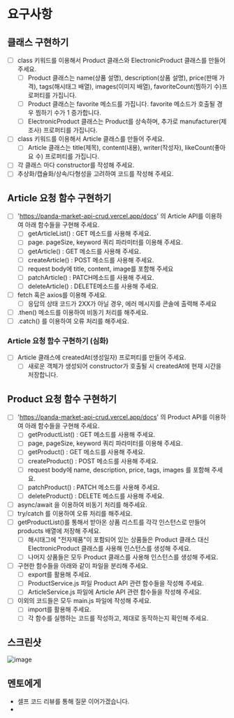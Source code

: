# 요구사항

## 클래스 구현하기

- [ ] class 키워드를 이용해서 Product 클래스와 ElectronicProduct 클래스를 만들어주세요.
  - [ ] Product 클래스는 name(상품 설명), description(상품 설명), price(판매 가격), tags(해시태그 배열), images(이미지 배열), favoriteCount(찜하기 수)프로퍼티를 가집니다.
  - [ ] Product 클래스는 favorite 메소드를 가집니다. favorite 메소드가 호출될 경우 찜하기 수가 1 증가합니다.
  - [ ] ElectronicProduct 클래스는 Product를 상속하며, 추가로 manufacturer(제조사) 프로퍼티를 가집니다.
- [ ] class 키워드를 이용해서 Article 클래스를 만들어 주세요.
  - [ ] Article 클래스는 title(제목), content(내용), writer(작성자), likeCount(좋아요 수) 프로퍼티를 가집니다.
- [ ] 각 클래스 마다 constructor를 작성해 주세요.
- [ ] 추상화/캡슐화/상속/다형성을 고려하여 코드를 작성해 주세요.

## Article 요청 함수 구현하기

- [ ] 'https://panda-market-api-crud.vercel.app/docs' 의 Article API를 이용하여 아래 함수들을 구현해 주세요.
  - [ ] getArticleList() : GET 메소드를 사용해 주세요.
  - [ ] page. pageSize, keyword 쿼리 파라미터를 이용해 주세요.
  - [ ] getArticle() : GET 메소드를 사용해 주세요.
  - [ ] createArticle() : POST 메소드를 사용해 주세요.
  - [ ] request body에 title, content, image를 포함해 주세요
  - [ ] patchArticle() : PATCH메소드를 사용해 주세요.
  - [ ] deleteArticle() : DELETE메소드를 사용해 주세요.
- [ ] fetch 혹은 axios를 이용해 주세요.
  - [ ] 응답의 상태 코드가 2XX가 아닐 경우, 에러 메시지를 콘솔에 출력해 주세요
- [ ] .then() 메소드를 이용하여 비동기 처리를 해주세요.
- [ ] .catch() 를 이용하여 오류 처리를 해주세요.

### Article 요청 함수 구현하기 (심화)

- [ ] Article 클래스에 createdAt(생성일자) 프로퍼티를 만들어 주세요.
  - [ ] 새로운 객체가 생성되어 constructor가 호출될 시 createdAt에 현재 시간을 저장합니다.

## Product 요청 함수 구현하기

- [ ] 'https://panda-market-api-crud.vercel.app/docs' 의 Product API를 이용하여 아래 함수들을 구현해 주세요.
  - [ ] getProductList() : GET 메소드를 사용해 주세요.
  - [ ] page, pageSize, keyword 쿼리 파라미터를 이용해 주세요.
  - [ ] getProduct() : GET 메소드를 사용해 주세요.
  - [ ] createProduct() : POST 메소드를 사용해 주세요.
  - [ ] request body에 name, description, price, tags, images 를 포함해 주세요.
  - [ ] patchProduct() : PATCH 메소드를 사용해 주세요.
  - [ ] deleteProduct() : DELETE 메소드를 사용해 주세요.
- [ ] async/await 을 이용하여 비동기 처리를 해주세요.
- [ ] try/catch 를 이용하여 오류 처리를 해주세요.
- [ ] getProductList()를 통해서 받아온 상품 리스트를 각각 인스턴스로 만들어 products 배열에 저장해 주세요.
  - [ ] 해시태그에 "전자제품"이 포함되어 있는 상품들은 Product 클래스 대신 ElectronicProduct 클래스를 사용해 인스턴스를 생성해 주세요.
  - [ ] 나머지 상품들은 모두 Product 클래스를 사용해 인스턴스를 생성해 주세요.
- [ ] 구현한 함수들을 아래와 같이 파일을 분리해 주세요.
  - [ ] export를 활용해 주세요.
  - [ ] ProductService.js 파일 Product API 관련 함수들을 작성해 주세요.
  - [ ] ArticleService.js 파일에 Article API 관련 함수들을 작성해 주세요.
- [ ] 이외의 코드들은 모두 main.js 파일에 작성해 주세요.
  - [ ] import를 활용해 주세요.
  - [ ] 각 함수를 실행하는 코드를 작성하고, 제대로 동작하는지 확인해 주세요.

## 스크린샷

![image](이미지url)

## 멘토에게

- 셀프 코드 리뷰를 통해 질문 이어가겠습니다.
-
